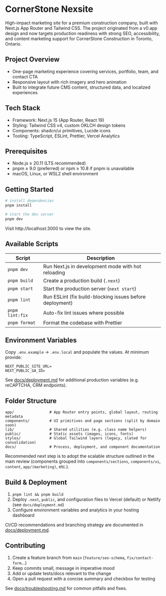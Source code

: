 # CornerStone Nexsite

High-impact marketing site for a premium construction company, built with Next.js App Router and Tailwind CSS. The project originated from a v0.app design and now targets production readiness with strong SEO, accessibility, and content marketing support for CornerStone Construction in Toronto, Ontario.

## Project Overview

- One-page marketing experience covering services, portfolio, team, and contact CTA
- Responsive layout with rich imagery and hero animation
- Built to integrate future CMS content, structured data, and localized experiences

## Tech Stack

- Framework: Next.js 15 (App Router, React 19)
- Styling: Tailwind CSS v4, custom OKLCH design tokens
- Components: shadcn/ui primitives, Lucide icons
- Tooling: TypeScript, ESLint, Prettier, Vercel Analytics

## Prerequisites

- Node.js ≥ 20.11 (LTS recommended)
- pnpm ≥ 9.0 (preferred) or npm ≥ 10.8 if pnpm is unavailable
- macOS, Linux, or WSL2 shell environment

## Getting Started

```bash
# install dependencies
pnpm install

# start the dev server
pnpm dev
```

Visit http://localhost:3000 to view the site.

## Available Scripts

| Script | Description |
| --- | --- |
| `pnpm dev` | Run Next.js in development mode with hot reloading |
| `pnpm build` | Create a production build (`.next`) |
| `pnpm start` | Start the production server (`next start`) |
| `pnpm lint` | Run ESLint (fix build-blocking issues before deployment) |
| `pnpm lint:fix` | Auto-fix lint issues where possible |
| `pnpm format` | Format the codebase with Prettier |

## Environment Variables

Copy `.env.example` → `.env.local` and populate the values. At minimum provide:

```
NEXT_PUBLIC_SITE_URL=
NEXT_PUBLIC_GA_ID=
```

See [docs/deployment.md](docs/deployment.md) for additional production variables (e.g. reCAPTCHA, CRM endpoints).

## Folder Structure

```
app/                # App Router entry points, global layout, routing metadata
components/         # UI primitives and page sections (split by domain soon)
lib/                # Shared utilities (e.g. class name helpers)
public/             # Static assets (images, icons, fonts)
styles/             # Global Tailwind layers (legacy, slated for consolidation)
docs/               # Process, deployment, and component documentation
```

Recommended next step is to adopt the scalable structure outlined in the main review (components grouped into `components/sections`, `components/ui`, `content`, `app/(marketing)`, etc.).

## Build & Deployment

1. `pnpm lint && pnpm build`
2. Deploy `.next`, `public`, and configuration files to Vercel (default) or Netlify (see `docs/deployment.md`)
3. Configure environment variables and analytics in your hosting dashboard

CI/CD recommendations and branching strategy are documented in [docs/deployment.md](docs/deployment.md).

## Contributing

1. Create a feature branch from `main` (`feature/seo-schema`, `fix/contact-form`…)
2. Keep commits small, message in imperative mood
3. Add or update tests/docs relevant to the change
4. Open a pull request with a concise summary and checkbox for testing

See [docs/troubleshooting.md](docs/troubleshooting.md) for common pitfalls and fixes.
